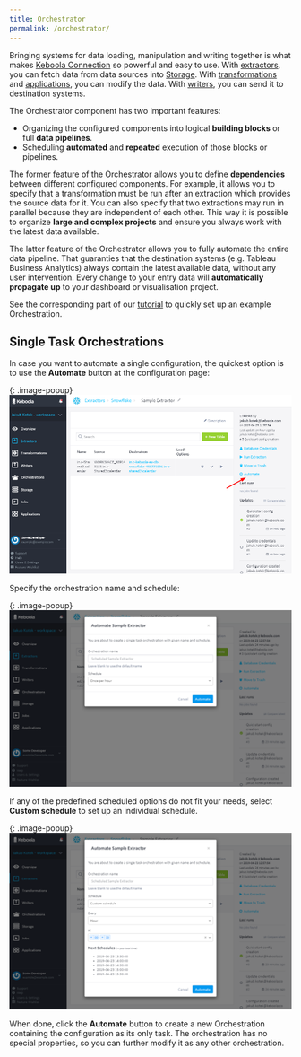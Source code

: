 ```yaml
---
title: Orchestrator
permalink: /orchestrator/
---
```


Bringing systems for data loading, manipulation and writing together is what makes
[Keboola Connection](/overview/) so powerful and easy to use. With [extractors](/extractors/), you can fetch
data from data sources into [Storage](/storage/). With [transformations](/manipulation/transformations/) and
[applications](/manipulation/applications/), you can modify the data. With [writers](/writers/), you can
send it to destination systems.

The Orchestrator component has two important features:

- Organizing the configured components into logical **building blocks** or full **data pipelines**.
- Scheduling **automated** and **repeated** execution of those blocks or pipelines.

The former feature of the Orchestrator allows you to define **dependencies** between different configured
components. For example, it allows you to specify that a transformation must be run after an extraction
which provides the source data for it. You can also specify that two extractions may run in parallel
because they are independent of each other. This way it is possible to organize **large and complex projects** 
and ensure you always work with the latest data available.

The latter feature of the Orchestrator allows you to fully automate the entire data pipeline. That
guaranties that the destination systems (e.g. Tableau Business Analytics) always contain the latest
available data, without any user intervention. Every change to your entry data
will **automatically propagate up** to your dashboard or visualisation project.

See the corresponding part of our [tutorial](/tutorial/automate/) to quickly set up an example Orchestration.

## Single Task Orchestrations
In case you want to automate a single configuration, the quickest option is to use the **Automate** button 
at the configuration page:

{: .image-popup}
![Automate modal](/orchestrator/automate.png)

Specify the orchestration name and schedule:

{: .image-popup}
![Automate modal](/orchestrator/automate-modal.png)

If any of the predefined scheduled options do not fit your needs, select **Custom schedule** to set up an individual schedule.

{: .image-popup}
![Automate custom schedule](/orchestrator/automate-modal-custom.png)

When done, click the **Automate** button to create a new Orchestration containing the configuration as its only task.
The orchestration has no special properties, so you can further modify it as any other orchestration.
